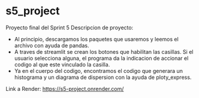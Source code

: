 # s5_project
Proyecto final del Sprint 5
Descripcion de proyecto:
- Al principio, descargamos los paquetes que usaremos y leemos el archivo con ayuda de pandas.
- A traves de streamlit se crean los botones que habilitan las casillas. Si el usuario selecciona alguna, el programa da la indicacion de accionar el codigo al que este vinculado la casilla.
- Ya en el cuerpo del codigo, encontramos el codigo que generara un histograma y un diagrama de dispersion con la ayuda de ploty_express.

Link a Render: https://s5-project.onrender.com/
